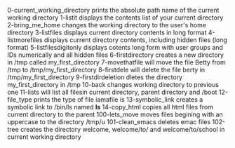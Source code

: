 0-current_working_directory prints the absolute path name of the current working directory
1-listit displays the contents list of your current directory
2-bring_me_home changes the working directory to the user's home directory
3-listfiles displays current directory contents in long format
4-listmorefiles displays current directory contents, including hidden files (long format)
5-listfilesdigitonly displays cotents long form with user groups and IDs numerically and all hidden files
6-firstdirectory creates a new directory in /tmp called my_first_directory
7-movethatfile will move the file Betty from /tmp to /tmp/my_first_directory
8-firstdele will delete the file berty in /tmp/my_first_directory
9-firstdirdeletion dletes the directory my_first_directory in /tmp
10-back changes working directory to previous one
11-lists will list all filesin current directory, parent directory and /boot
12-file_type prints the type of file iamafile is
13-symbolic_link creates a symbolic link to /bin/ls named __ls__
14-copy_html copies all html files from current directory to the parent
100-lets_move moves files begining with an uppercase to the directory /tmp/u
101-clean_emacs deletes emac files
102-tree creates the directory welcome, welcome/to/ and welcome/to/school in current working directory

